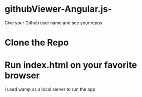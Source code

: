 # githubViewer-Angular.js-
Give your Github user name and see your repos

# Clone the Repo
# Run index.html on your favorite browser

I used wamp as a local server to run the app
